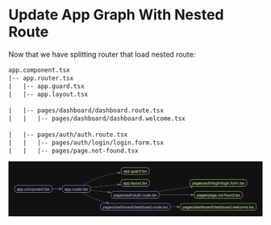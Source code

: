 # Update App Graph With Nested Route

Now that we have splitting router that load nested route:

```plaintext
app.component.tsx
|-- app.router.tsx
|   |-- app.guard.tsx
|   |-- app.layout.tsx

|   |-- pages/dashboard/dashboard.route.tsx
|   |   |-- pages/dashboard/dashboard.welcome.tsx

|   |-- pages/auth/auth.route.tsx
|   |   |-- pages/auth/login/login.form.tsx
|   |   |-- pages/page.not-found.tsx
```

![app_graph_7](../_images/app.graph_7.png)

